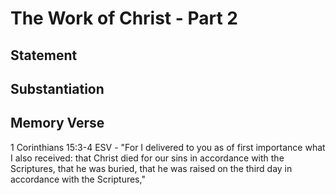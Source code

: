 # The Work of Christ - Part 2

## Statement

## Substantiation

## Memory Verse
1 Corinthians 15:3-4 ESV - "For I delivered to you as of first importance what I also received: that Christ died for our sins in accordance with the Scriptures, that he was buried, that he was raised on the third day in accordance with the Scriptures,"